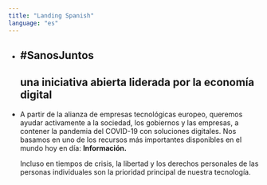 ```yaml
---
title: "Landing Spanish"
language: "es"
---
```


- ## #SanosJuntos

  ## una iniciativa abierta liderada por la economía digital

- A partir de la alianza de empresas tecnológicas europeo, queremos ayudar activamente a la sociedad, los gobiernos y las empresas, a contener la pandemia del COVID-19 con soluciones digitales. Nos basamos en uno de los recursos más importantes disponibles en el mundo hoy en día: **Información.**

  Incluso en tiempos de crisis, la libertad y los derechos personales de las personas individuales son la prioridad principal de nuestra tecnología.
